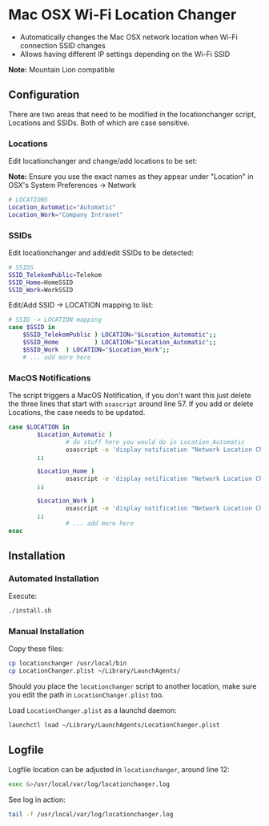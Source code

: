 # Mac OSX Wi-Fi Location Changer

* Automatically changes the Mac OSX network location when Wi-Fi connection SSID changes
* Allows having different IP settings depending on the Wi-Fi SSID

**Note:** Mountain Lion compatible

## Configuration

There are two areas that need to be modified in the locationchanger script, Locations and SSIDs. Both of which are case sensitive. 

### Locations

Edit locationchanger and change/add locations to be set:

**Note:** Ensure you use the exact names as they appear under "Location" in OSX's System Preferences -> Network

```bash
# LOCATIONS 
Location_Automatic="Automatic"
Location_Work="Company Intranet"
```

### SSIDs

Edit locationchanger and add/edit SSIDs to be detected:

```bash
# SSIDS
SSID_TelekomPublic=Telekom
SSID_Home=HomeSSID
SSID_Work=WorkSSID
```

Edit/Add SSID -> LOCATION mapping to list:

```bash
# SSID -> LOCATION mapping
case $SSID in
	$SSID_TelekomPublic ) LOCATION="$Location_Automatic";;
	$SSID_Home          ) LOCATION="$Location_Automatic";;
	$SSID_Work  ) LOCATION="$Location_Work";;
	# ... add more here
```

### MacOS Notifications

The script triggers a MacOS Notification, if you don't want this just delete the three lines that start with `osascript` around line 57. If you add or delete Locations, the case needs to be updated.

```bash
case $LOCATION in
        $Location_Automatic )
                # do stuff here you would do in Location_Automatic
                osascript -e 'display notification "Network Location Changed to Automatic" with title "Network Location Changed"'
        ;;

        $Location_Home )
                osascript -e 'display notification "Network Location Changed to Home" with title "Network Location Changed"'
        ;;

        $Location_Work )
                osascript -e 'display notification "Network Location Changed to Work" with title "Network Location Changed"'
        ;;
				# ... add more here
esac
```

## Installation

### Automated Installation

Execute:

```bash
./install.sh
```

### Manual Installation

Copy these files:

```bash
cp locationchanger /usr/local/bin
cp LocationChanger.plist ~/Library/LaunchAgents/
```
Should you place the `locationchanger` script to another location, make sure you edit the path in `LocationChanger.plist` too.

Load `LocationChanger.plist` as a launchd daemon:

```bash
launchctl load ~/Library/LaunchAgents/LocationChanger.plist
```

## Logfile

Logfile location can be adjusted in `locationchanger`, around line 12:

```bash
exec &>/usr/local/var/log/locationchanger.log
```
See log in action:

```bash
tail -f /usr/local/var/log/locationchanger.log
```
